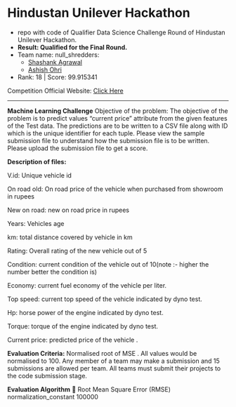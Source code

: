 # Hindustan Unilever Hackathon

* repo with code of Qualifier Data Science Challenge Round of Hindustan Unilever Hackathon.
* **Result: Qualified for the Final Round.**
* Team name: null_shredders:
	* [Shashank Agrawal](https://github.com/iam-Shashank)
	* [Ashish Ohri](https://github.com/AshishOhri) 
* Rank: 18 | Score: 99.915341

Competition Official Website: [Click Here](https://skillenza.com/challenge/hul-bfs-datathon)


________________________________

**Machine Learning Challenge**
Objective of the problem: The objective of the problem is to predict values “current price” attribute from the given features of the Test data. The predictions are to be written to a CSV file along with ID which is the unique identifier for each tuple. Please view the sample submission file to understand how the submission file is to be written. Please upload the submission file to get a score. 

**Description of files:**

V.id: Unique vehicle id

On road old: On road price of the vehicle when purchased from showroom in rupees

New on road: new on road price in rupees

Years: Vehicles age

km: total distance covered by vehicle in km

Rating: Overall rating of the new vehicle out of 5

Condition: current condition of the vehicle out of 10(note :- higher the number better the condition is)

Economy: current fuel economy of the vehicle per liter.

Top speed: current top speed of the vehicle indicated by dyno test.

Hp: horse power of the engine indicated by dyno test.

Torque: torque of the engine indicated by dyno test.

Current price: predicted price of the vehicle .



**Evaluation Criteria:** Normalised root of MSE . All values would be normalised to 100. Any member of a team may make a submission and 15 submissions are allowed per team. All teams must submit their projects to the code submission stage.


**Evaluation Algorithm**

Root Mean Square Error (RMSE)
normalization_constant 100000
<!--stackedit_data:
eyJoaXN0b3J5IjpbMTgzNTE5MjMwNV19
-->